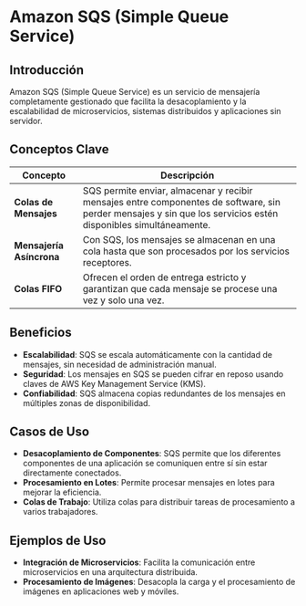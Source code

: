 # Amazon SQS (Simple Queue Service)

## Introducción
Amazon SQS (Simple Queue Service) es un servicio de mensajería completamente gestionado que facilita la desacoplamiento y la escalabilidad de microservicios, sistemas distribuidos y aplicaciones sin servidor.

## Conceptos Clave
| Concepto              | Descripción                                                                                     |
|-----------------------|-------------------------------------------------------------------------------------------------|
| **Colas de Mensajes** | SQS permite enviar, almacenar y recibir mensajes entre componentes de software, sin perder mensajes y sin que los servicios estén disponibles simultáneamente. |
| **Mensajería Asíncrona** | Con SQS, los mensajes se almacenan en una cola hasta que son procesados por los servicios receptores.          |
| **Colas FIFO**        | Ofrecen el orden de entrega estricto y garantizan que cada mensaje se procese una vez y solo una vez. |

## Beneficios
- **Escalabilidad**: SQS se escala automáticamente con la cantidad de mensajes, sin necesidad de administración manual.
- **Seguridad**: Los mensajes en SQS se pueden cifrar en reposo usando claves de AWS Key Management Service (KMS).
- **Confiabilidad**: SQS almacena copias redundantes de los mensajes en múltiples zonas de disponibilidad.

## Casos de Uso
- **Desacoplamiento de Componentes**: SQS permite que los diferentes componentes de una aplicación se comuniquen entre sí sin estar directamente conectados.
- **Procesamiento en Lotes**: Permite procesar mensajes en lotes para mejorar la eficiencia.
- **Colas de Trabajo**: Utiliza colas para distribuir tareas de procesamiento a varios trabajadores.

## Ejemplos de Uso
- **Integración de Microservicios**: Facilita la comunicación entre microservicios en una arquitectura distribuida.
- **Procesamiento de Imágenes**: Desacopla la carga y el procesamiento de imágenes en aplicaciones web y móviles.
